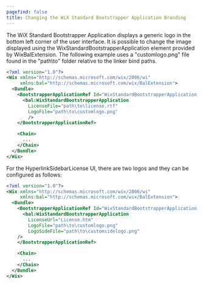 ```yaml
---
pagefind: false
title: Changing the WiX Standard Bootstrapper Application Branding
---
```

The WiX Standard Bootstrapper Application displays a generic logo in the bottom left corner of the user interface. It is possible to change the image displayed using the WixStandardBootstrapperApplication element provided by WixBalExtension. The following example uses a "customlogo.png" file found in the "path\to" folder relative to the linker bind paths.

```xml
<?xml version="1.0"?>
<Wix xmlns="http://schemas.microsoft.com/wix/2006/wi"
     xmlns:bal="http://schemas.microsoft.com/wix/BalExtension">
  <Bundle>
    <BootstrapperApplicationRef Id="WixStandardBootstrapperApplication.RtfLicense">
      <bal:WixStandardBootstrapperApplication
        LicenseFile="path\to\license.rtf"
        LogoFile="path\to\customlogo.png"
        />
    </BootstrapperApplicationRef>

    <Chain>
      ...
    </Chain>
  </Bundle>
</Wix>
```

For the HyperlinkSidebarLicense UI, there are two logos and they can be configured as follows:

```xml
<?xml version="1.0"?>
<Wix xmlns="http://schemas.microsoft.com/wix/2006/wi"
     xmlns:bal="http://schemas.microsoft.com/wix/BalExtension">
  <Bundle>
    <BootstrapperApplicationRef Id="WixStandardBootstrapperApplication.HyperlinkSidebarLicense">
      <bal:WixStandardBootstrapperApplication
        LicenseUrl="License.htm"
        LogoFile="path\to\customlogo.png"
        LogoSideFile="path\to\customsidelogo.png"
    />
    </BootstrapperApplicationRef>

    <Chain>
      ...
    </Chain>
  </Bundle>
</Wix>
```
